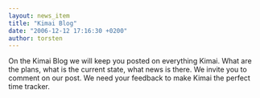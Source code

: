 ```yaml
---
layout: news_item
title: "Kimai Blog"
date: "2006-12-12 17:16:30 +0200"
author: torsten
---
```


On the Kimai Blog we will keep you posted on everything Kimai.
What are the plans, what is the current state, what news is there.
We invite you to comment on our post. We need your feedback to make Kimai the perfect time tracker.